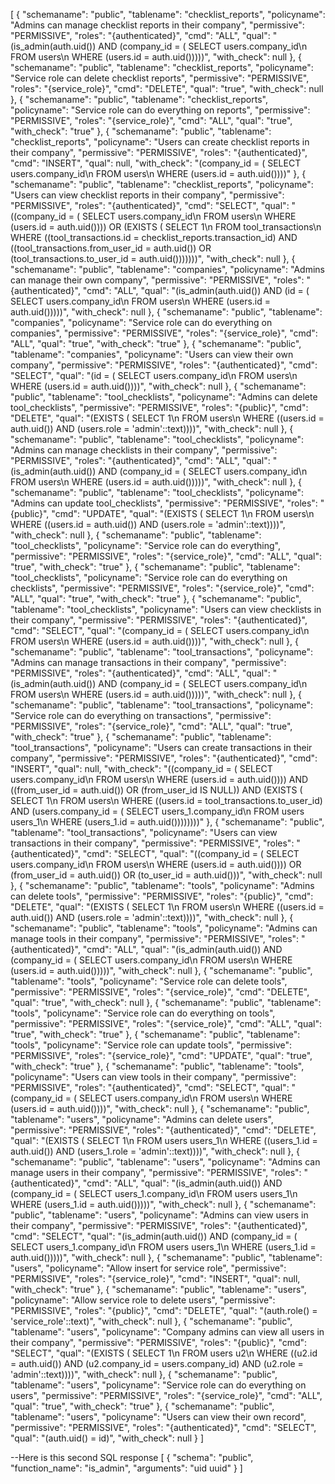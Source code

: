 [
  {
    "schemaname": "public",
    "tablename": "checklist_reports",
    "policyname": "Admins can manage checklist reports in their company",
    "permissive": "PERMISSIVE",
    "roles": "{authenticated}",
    "cmd": "ALL",
    "qual": "(is_admin(auth.uid()) AND (company_id = ( SELECT users.company_id\n   FROM users\n  WHERE (users.id = auth.uid()))))",
    "with_check": null
  },
  {
    "schemaname": "public",
    "tablename": "checklist_reports",
    "policyname": "Service role can delete checklist reports",
    "permissive": "PERMISSIVE",
    "roles": "{service_role}",
    "cmd": "DELETE",
    "qual": "true",
    "with_check": null
  },
  {
    "schemaname": "public",
    "tablename": "checklist_reports",
    "policyname": "Service role can do everything on reports",
    "permissive": "PERMISSIVE",
    "roles": "{service_role}",
    "cmd": "ALL",
    "qual": "true",
    "with_check": "true"
  },
  {
    "schemaname": "public",
    "tablename": "checklist_reports",
    "policyname": "Users can create checklist reports in their company",
    "permissive": "PERMISSIVE",
    "roles": "{authenticated}",
    "cmd": "INSERT",
    "qual": null,
    "with_check": "(company_id = ( SELECT users.company_id\n   FROM users\n  WHERE (users.id = auth.uid())))"
  },
  {
    "schemaname": "public",
    "tablename": "checklist_reports",
    "policyname": "Users can view checklist reports in their company",
    "permissive": "PERMISSIVE",
    "roles": "{authenticated}",
    "cmd": "SELECT",
    "qual": "((company_id = ( SELECT users.company_id\n   FROM users\n  WHERE (users.id = auth.uid()))) OR (EXISTS ( SELECT 1\n   FROM tool_transactions\n  WHERE ((tool_transactions.id = checklist_reports.transaction_id) AND ((tool_transactions.from_user_id = auth.uid()) OR (tool_transactions.to_user_id = auth.uid()))))))",
    "with_check": null
  },
  {
    "schemaname": "public",
    "tablename": "companies",
    "policyname": "Admins can manage their own company",
    "permissive": "PERMISSIVE",
    "roles": "{authenticated}",
    "cmd": "ALL",
    "qual": "(is_admin(auth.uid()) AND (id = ( SELECT users.company_id\n   FROM users\n  WHERE (users.id = auth.uid()))))",
    "with_check": null
  },
  {
    "schemaname": "public",
    "tablename": "companies",
    "policyname": "Service role can do everything on companies",
    "permissive": "PERMISSIVE",
    "roles": "{service_role}",
    "cmd": "ALL",
    "qual": "true",
    "with_check": "true"
  },
  {
    "schemaname": "public",
    "tablename": "companies",
    "policyname": "Users can view their own company",
    "permissive": "PERMISSIVE",
    "roles": "{authenticated}",
    "cmd": "SELECT",
    "qual": "(id = ( SELECT users.company_id\n   FROM users\n  WHERE (users.id = auth.uid())))",
    "with_check": null
  },
  {
    "schemaname": "public",
    "tablename": "tool_checklists",
    "policyname": "Admins can delete tool_checklists",
    "permissive": "PERMISSIVE",
    "roles": "{public}",
    "cmd": "DELETE",
    "qual": "(EXISTS ( SELECT 1\n   FROM users\n  WHERE ((users.id = auth.uid()) AND (users.role = 'admin'::text))))",
    "with_check": null
  },
  {
    "schemaname": "public",
    "tablename": "tool_checklists",
    "policyname": "Admins can manage checklists in their company",
    "permissive": "PERMISSIVE",
    "roles": "{authenticated}",
    "cmd": "ALL",
    "qual": "(is_admin(auth.uid()) AND (company_id = ( SELECT users.company_id\n   FROM users\n  WHERE (users.id = auth.uid()))))",
    "with_check": null
  },
  {
    "schemaname": "public",
    "tablename": "tool_checklists",
    "policyname": "Admins can update tool_checklists",
    "permissive": "PERMISSIVE",
    "roles": "{public}",
    "cmd": "UPDATE",
    "qual": "(EXISTS ( SELECT 1\n   FROM users\n  WHERE ((users.id = auth.uid()) AND (users.role = 'admin'::text))))",
    "with_check": null
  },
  {
    "schemaname": "public",
    "tablename": "tool_checklists",
    "policyname": "Service role can do everything",
    "permissive": "PERMISSIVE",
    "roles": "{service_role}",
    "cmd": "ALL",
    "qual": "true",
    "with_check": "true"
  },
  {
    "schemaname": "public",
    "tablename": "tool_checklists",
    "policyname": "Service role can do everything on checklists",
    "permissive": "PERMISSIVE",
    "roles": "{service_role}",
    "cmd": "ALL",
    "qual": "true",
    "with_check": "true"
  },
  {
    "schemaname": "public",
    "tablename": "tool_checklists",
    "policyname": "Users can view checklists in their company",
    "permissive": "PERMISSIVE",
    "roles": "{authenticated}",
    "cmd": "SELECT",
    "qual": "(company_id = ( SELECT users.company_id\n   FROM users\n  WHERE (users.id = auth.uid())))",
    "with_check": null
  },
  {
    "schemaname": "public",
    "tablename": "tool_transactions",
    "policyname": "Admins can manage transactions in their company",
    "permissive": "PERMISSIVE",
    "roles": "{authenticated}",
    "cmd": "ALL",
    "qual": "(is_admin(auth.uid()) AND (company_id = ( SELECT users.company_id\n   FROM users\n  WHERE (users.id = auth.uid()))))",
    "with_check": null
  },
  {
    "schemaname": "public",
    "tablename": "tool_transactions",
    "policyname": "Service role can do everything on transactions",
    "permissive": "PERMISSIVE",
    "roles": "{service_role}",
    "cmd": "ALL",
    "qual": "true",
    "with_check": "true"
  },
  {
    "schemaname": "public",
    "tablename": "tool_transactions",
    "policyname": "Users can create transactions in their company",
    "permissive": "PERMISSIVE",
    "roles": "{authenticated}",
    "cmd": "INSERT",
    "qual": null,
    "with_check": "((company_id = ( SELECT users.company_id\n   FROM users\n  WHERE (users.id = auth.uid()))) AND ((from_user_id = auth.uid()) OR (from_user_id IS NULL)) AND (EXISTS ( SELECT 1\n   FROM users\n  WHERE ((users.id = tool_transactions.to_user_id) AND (users.company_id = ( SELECT users_1.company_id\n           FROM users users_1\n          WHERE (users_1.id = auth.uid())))))))"
  },
  {
    "schemaname": "public",
    "tablename": "tool_transactions",
    "policyname": "Users can view transactions in their company",
    "permissive": "PERMISSIVE",
    "roles": "{authenticated}",
    "cmd": "SELECT",
    "qual": "((company_id = ( SELECT users.company_id\n   FROM users\n  WHERE (users.id = auth.uid()))) OR (from_user_id = auth.uid()) OR (to_user_id = auth.uid()))",
    "with_check": null
  },
  {
    "schemaname": "public",
    "tablename": "tools",
    "policyname": "Admins can delete tools",
    "permissive": "PERMISSIVE",
    "roles": "{public}",
    "cmd": "DELETE",
    "qual": "(EXISTS ( SELECT 1\n   FROM users\n  WHERE ((users.id = auth.uid()) AND (users.role = 'admin'::text))))",
    "with_check": null
  },
  {
    "schemaname": "public",
    "tablename": "tools",
    "policyname": "Admins can manage tools in their company",
    "permissive": "PERMISSIVE",
    "roles": "{authenticated}",
    "cmd": "ALL",
    "qual": "(is_admin(auth.uid()) AND (company_id = ( SELECT users.company_id\n   FROM users\n  WHERE (users.id = auth.uid()))))",
    "with_check": null
  },
  {
    "schemaname": "public",
    "tablename": "tools",
    "policyname": "Service role can delete tools",
    "permissive": "PERMISSIVE",
    "roles": "{service_role}",
    "cmd": "DELETE",
    "qual": "true",
    "with_check": null
  },
  {
    "schemaname": "public",
    "tablename": "tools",
    "policyname": "Service role can do everything on tools",
    "permissive": "PERMISSIVE",
    "roles": "{service_role}",
    "cmd": "ALL",
    "qual": "true",
    "with_check": "true"
  },
  {
    "schemaname": "public",
    "tablename": "tools",
    "policyname": "Service role can update tools",
    "permissive": "PERMISSIVE",
    "roles": "{service_role}",
    "cmd": "UPDATE",
    "qual": "true",
    "with_check": "true"
  },
  {
    "schemaname": "public",
    "tablename": "tools",
    "policyname": "Users can view tools in their company",
    "permissive": "PERMISSIVE",
    "roles": "{authenticated}",
    "cmd": "SELECT",
    "qual": "(company_id = ( SELECT users.company_id\n   FROM users\n  WHERE (users.id = auth.uid())))",
    "with_check": null
  },
  {
    "schemaname": "public",
    "tablename": "users",
    "policyname": "Admins can delete users",
    "permissive": "PERMISSIVE",
    "roles": "{authenticated}",
    "cmd": "DELETE",
    "qual": "(EXISTS ( SELECT 1\n   FROM users users_1\n  WHERE ((users_1.id = auth.uid()) AND (users_1.role = 'admin'::text))))",
    "with_check": null
  },
  {
    "schemaname": "public",
    "tablename": "users",
    "policyname": "Admins can manage users in their company",
    "permissive": "PERMISSIVE",
    "roles": "{authenticated}",
    "cmd": "ALL",
    "qual": "(is_admin(auth.uid()) AND (company_id = ( SELECT users_1.company_id\n   FROM users users_1\n  WHERE (users_1.id = auth.uid()))))",
    "with_check": null
  },
  {
    "schemaname": "public",
    "tablename": "users",
    "policyname": "Admins can view users in their company",
    "permissive": "PERMISSIVE",
    "roles": "{authenticated}",
    "cmd": "SELECT",
    "qual": "(is_admin(auth.uid()) AND (company_id = ( SELECT users_1.company_id\n   FROM users users_1\n  WHERE (users_1.id = auth.uid()))))",
    "with_check": null
  },
  {
    "schemaname": "public",
    "tablename": "users",
    "policyname": "Allow insert for service role",
    "permissive": "PERMISSIVE",
    "roles": "{service_role}",
    "cmd": "INSERT",
    "qual": null,
    "with_check": "true"
  },
  {
    "schemaname": "public",
    "tablename": "users",
    "policyname": "Allow service role to delete users",
    "permissive": "PERMISSIVE",
    "roles": "{public}",
    "cmd": "DELETE",
    "qual": "(auth.role() = 'service_role'::text)",
    "with_check": null
  },
  {
    "schemaname": "public",
    "tablename": "users",
    "policyname": "Company admins can view all users in their company",
    "permissive": "PERMISSIVE",
    "roles": "{public}",
    "cmd": "SELECT",
    "qual": "(EXISTS ( SELECT 1\n   FROM users u2\n  WHERE ((u2.id = auth.uid()) AND (u2.company_id = users.company_id) AND (u2.role = 'admin'::text))))",
    "with_check": null
  },
  {
    "schemaname": "public",
    "tablename": "users",
    "policyname": "Service role can do everything on users",
    "permissive": "PERMISSIVE",
    "roles": "{service_role}",
    "cmd": "ALL",
    "qual": "true",
    "with_check": "true"
  },
  {
    "schemaname": "public",
    "tablename": "users",
    "policyname": "Users can view their own record",
    "permissive": "PERMISSIVE",
    "roles": "{authenticated}",
    "cmd": "SELECT",
    "qual": "(auth.uid() = id)",
    "with_check": null
  }
]

--Here is this second SQL response 
[
  {
    "schema": "public",
    "function_name": "is_admin",
    "arguments": "uid uuid"
  }
]
